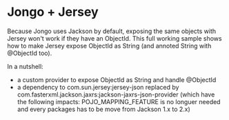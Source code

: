 Jongo + Jersey
==============

Because Jongo uses Jackson by default, exposing the same objects with Jersey won't work if they have an ObjectId. 
This full working sample shows how to make Jersey expose ObjectId as String (and annoted String with @ObjectId too).

In a nutshell:
- a custom provider to expose ObjectId as String and handle @ObjectId
- a dependency to com.sun.jersey:jersey-json replaced by com.fasterxml.jackson.jaxrs:jackson-jaxrs-json-provider (which have the following impacts: POJO_MAPPING_FEATURE is no longuer needed and every packages has to be move from Jackson 1.x to 2.x)
